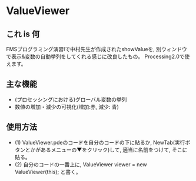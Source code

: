 # ValueViewer

## これ is 何
FMSプログラミング演習Ⅰで中村先生が作成されたshowValueを, 別ウィンドウで表示&変数の自動挙列をしてくれる感じに改良したもの。
Processing2.0で使えます。

## 主な機能
* (プロセッシングにおける)グローバル変数の挙列
* 数値の増加・減少の可視化(増加:赤, 減少: 青)

## 使用方法
* (1) ValueViewer.pdeのコードを自分のコードの下に貼るか, NewTab(実行ボタンとかがあるメニューの▼をクリック)して, 適当に名前をつけて, そこに貼る。
* (2) 自分のコードの一番上に,
  ValueViewer viewer = new ValueViewer(this);
  と書く。
